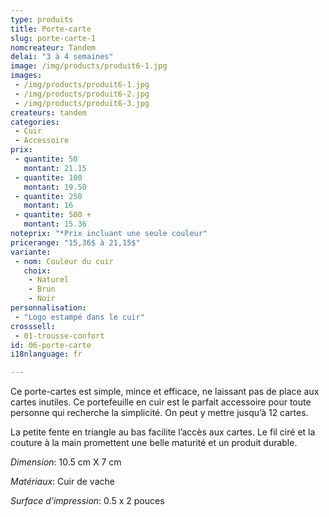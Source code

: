 ```yaml
---
type: produits
title: Porte-carte
slug: porte-carte-1
nomcreateur: Tandem
delai: "3 à 4 semaines"
image: /img/products/produit6-1.jpg
images:
 - /img/products/produit6-1.jpg
 - /img/products/produit6-2.jpg
 - /img/products/produit6-3.jpg
createurs: tandem
categories:
 - Cuir
 - Accessoire
prix:
 - quantite: 50
   montant: 21.15
 - quantite: 100
   montant: 19.50
 - quantite: 250
   montant: 16
 - quantite: 500 +
   montant: 15.36
noteprix: "*Prix incluant une seule couleur"
pricerange: "15,36$ à 21,15$"
variante:
 - nom: Couleur du cuir
   choix:
    - Naturel
    - Brun
    - Noir
personnalisation:
 - "Logo estampé dans le cuir"
crosssell:
 - 01-trousse-confort
id: 06-porte-carte
i18nlanguage: fr

---
```


Ce porte-cartes est simple, mince et efficace, ne laissant pas de place aux cartes inutiles. Ce portefeuille en cuir est le parfait accessoire pour toute personne qui recherche la simplicité. On peut y mettre jusqu’à 12 cartes.  

La petite fente en triangle au bas facilite l’accès aux cartes. Le fil ciré et la couture à la main promettent une belle maturité et un produit durable.

*Dimension*: 10.5 cm X 7 cm

*Matériaux*: Cuir de vache

*Surface d’impression*: 0.5 x 2 pouces 